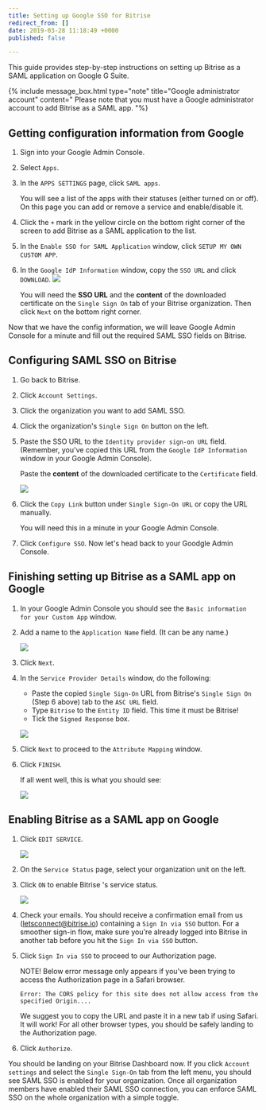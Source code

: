 ```yaml
---
title: Setting up Google SSO for Bitrise
redirect_from: []
date: 2019-03-28 11:18:49 +0000
published: false

---
```

This guide provides step-by-step instructions on setting up Bitrise as a SAML application on Google G Suite.

{% include message_box.html type="note" title="Google administrator account" content=" Please note that you must have a Google administrator account to add Bitrise as a SAML app. "%}

## Getting configuration information from Google

1. Sign into your Google Admin Console.
2. Select `Apps`.
3. In the `APPS SETTINGS` page, click `SAML apps`.

   You will see a list of the apps with their statuses (either turned on or off). On this page you can add or remove a service and enable/disable it.
4. Click the `+` mark in the yellow circle on the bottom right corner of the screen to add Bitrise as a SAML application to the list.
5. In the `Enable SSO for SAML Application` window, click `SETUP MY OWN CUSTOM APP`.
6. In the `Google IdP Information` window, copy the `SSO URL` and click `DOWNLOAD`. ![](/img/Google-idp-information.jpg)

   You will need the **SSO URL** and the **content** of the downloaded certificate on the `Single Sign On` tab of your Bitrise organization. Then click `Next` on the bottom right corner.

Now that we have the config information, we will leave Google Admin Console for a minute and fill out the required SAML SSO fields on Bitrise.

## Configuring SAML SSO on Bitrise

1. Go back to Bitrise.
2. Click `Account Settings`.
3. Click the organization you want to add SAML SSO.
4. Click the organization's `Single Sign On` button on the left.
5. Paste the SSO URL to the `Identity provider sign-on URL` field. (Remember, you've copied this URL from the `Google IdP Information` window in your Google Admin Console).

   Paste the **content** of the downloaded certificate to the `Certificate` field.

   ![](/img/sso-saml-page.jpg)
6. Click the `Copy Link` button under `Single Sign-On URL` or copy the URL manually.

   You will need this in a minute in your Google Admin Console.
7. Click `Configure SSO`. Now let's head back to your Goodgle Admin Console.

## Finishing setting up Bitrise as a SAML app on Google

1. In your Google Admin Console you should see the `Basic information for your Custom App` window.
2. Add a name to the `Application Name` field. (It can be any name.)

   ![](/img/basic-info.png)
3. Click `Next`.
4. In the `Service Provider Details` window, do the following:
   * Paste the copied `Single Sign-On` URL from Bitrise's `Single Sign On` (Step 6 above) tab to the `ASC URL` field.
   * Type `Bitrise` to the `Entity ID` field. This time it must be Bitrise!
   * Tick the `Signed Response` box.

   ![](/img/service-provider-detail.jpg)
5. Click `Next` to proceed to the `Attribute Mapping` window.
6. Click `FINISH`.

   If all went well, this is what you should see:

   ![](/img/setup-complete.png)

## Enabling Bitrise as a SAML app on Google

1. Click `EDIT SERVICE`.

   ![](/img/turn-on-bitrise-in-console.png)
2. On the `Service Status` page, select your organization unit on the left.
3. Click `ON` to enable Bitrise 's service status.

   ![](/img/service-status.png)
4. Check your emails. You should receive a confirmation email from us (letsconnect@bitrise.io) containing a `Sign In via SSO` button. For a smoother sign-in flow, make sure you're already logged into Bitrise in another tab before you hit the `Sign In via SSO` button.
5. Click `Sign In via SSO` to proceed to our Authorization page.

   NOTE! Below error message only appears if you've been trying to access the Authorization page in a Safari browser.

       Error: The CORS policy for this site does not allow access from the specified Origin....

   We suggest you to copy the URL and paste it in a new tab if using Safari. It will work! For all other browser types, you should be safely landing to the Authorization page.
6. Click `Authorize`.

You should be landing on your Bitrise Dashboard now. If you click `Account settings` and select the `Single Sign-On` tab from the left menu, you should see SAML SSO is enabled for your organization. Once all organization members have enabled their SAML SSO connection, you can enforce SAML SSO on the whole organization with a simple toggle.